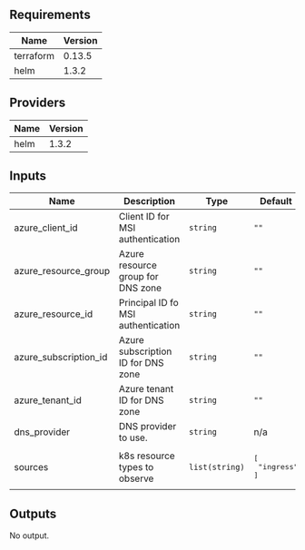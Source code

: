 ## Requirements

| Name | Version |
|------|---------|
| terraform | 0.13.5 |
| helm | 1.3.2 |

## Providers

| Name | Version |
|------|---------|
| helm | 1.3.2 |

## Inputs

| Name | Description | Type | Default | Required |
|------|-------------|------|---------|:--------:|
| azure\_client\_id | Client ID for MSI authentication | `string` | `""` | no |
| azure\_resource\_group | Azure resource group for DNS zone | `string` | `""` | no |
| azure\_resource\_id | Principal ID fo MSI authentication | `string` | `""` | no |
| azure\_subscription\_id | Azure subscription ID for DNS zone | `string` | `""` | no |
| azure\_tenant\_id | Azure tenant ID for DNS zone | `string` | `""` | no |
| dns\_provider | DNS provider to use. | `string` | n/a | yes |
| sources | k8s resource types to observe | `list(string)` | <pre>[<br>  "ingress"<br>]</pre> | no |

## Outputs

No output.

